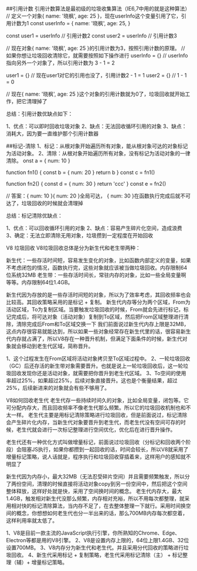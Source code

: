 ##引用计数
引用计数算法是最初级的垃圾收集算法（IE6,7中用的就是这种算法）
// 定义一个对象{ name: '晓枫', age: 25 }，现在userInfo这个变量引用了它，引用计数为1
const userInfo = {
  name: '晓枫',
  age: 25,
}

const user1 = userInfo // 引用计数2
const user2 = userInfo // 引用计数3

// 现在对象{ name: '晓枫', age: 25 }的引用计数为3，按照引用计数的原理。
// 如果你想让垃圾回收清除它，就需要按照如下操作进行
userInfo = {} // userInfo指向另外一个对象了，所以引用计数为 3 - 1 = 2

user1 = {} // 现在user1对它的引用也没了，引用计数2 - 1 = 1
user2 = {} // 1 - 1 = 0

// 现在{ name: '晓枫', age: 25 }这个对象的引用计数就为0了，垃圾回收就开始工作，把它清理掉了


总结：引用计数优缺点如下：

1、优点：可以即时回收垃圾对象
2、缺点：无法回收循环引用的对象
3、缺点：消耗大，因为要一直维护那个引用计数器

##标记-清除
1、标记：从根对象开始遍历所有对象，能从根对象可达的对象标记为活动对象。
2、清除：从根对象开始遍历所有对象，没有标记为活动对象的一律清除。
onst a = { num: 10 }

function fn1() {
  const b = { num: 20 }
  return b
}
const c = fn1()

function fn2() {
  const d = { num: 30 }
  return 'ccc'
}
const e = fn2()


// 答案：{ num: 10 }{ num: 20 }全局可达， { num: 30 }在函数执行完成后就不可达了，垃圾回收的时候就会清理掉

总结：标记清除优缺点：

1、优点：可以回收循环引用的对象
2、缺点：容易产生碎片化空间，造成浪费
3、确定：无法立即清除无用对象，垃圾攒到一定程度在开始回收

V8 垃圾回收
V8垃圾回收总体是分为新生代和老生带两种：

新生代：一些存活时间短，容易发生变化的对象，比如函数内部定义的变量，如果不考虑闭包的情况，函数执行完，这些对象就应该被当做垃圾回收。内存限制64位系统32MB
老生带：一些存活时间长，常驻内存的对象，比如一些全局变量啊等等。内存限制64位1.4GB。

新生代因为存放的是一些存活时间短的对象，所以为了效率考虑，其回收频率也会比较高。其回收策略采用的是标记 + 复制。
新生代内存等分为两个区域，From为活动区域，To为复制区域。当要触发垃圾回收的时候，From就会先进行标记，标记完成后，将可达对象（活动对象）复制到To区域，然后把From区域整理进行清除，清除完成后From和To区域交换一下
我们前面说过新生代内存上限是32MB，这点内存很容易就能达到，所以如果一些对象经常存在新生代里的话，很容易新生代内存就占满了，所以V8存在一种晋升机制，但满足下面条件的时候，新生代对象就会移动到老生代区域，简称晋升。

1、这个过程发生在From区域将活动对象拷贝至To区域过程中。
2、一轮垃圾回收（GC）后还存活的新生带对象需要晋升。也就是说上一轮垃圾回收后，这一轮垃圾回收发现你还是活动对象，就需要把你晋升到老生代区域。
3、To空间的使用率超过25%，如果超过25%，后续对象直接晋升。这也是个衡量结果，超过25%，后续新进来的对象就会有些不够用了。

V8如何回收老生代
老生代存一些持续时间久的对象，比如全局变量，闭包等。它可分配内存大，而且回收频率不像老生代那么频繁。所以它的垃圾回收机制也和不太一样。
老生代主要是用标记清除策略进行垃圾回收，但是前面说过，标记清除会产生碎片化内存，当新生代对象要晋升到老生代，而老生代没有空间可存的时候，老生代就会进行一次标记整理进行空间优化，优化后在进行晋升操作。

老生代还有一种优化方式叫做增量标记，前面说过垃圾回收（分标记和回收两个阶段）会阻塞JS执行，如果你都攒到一起回收的话，时间会较长，所以V8就采用了增量标记策略，说人话就是，程序执行和垃圾回收穿插着来，这样用户的感知就不明显了

新生代因为内存小，最大32MB（无法忍受碎片空间）并且需要频繁触发，所以分了两份空间，清理的时候直接将活动对象copy到另一份空间中，然后把这个空间整体释放，这样好处就是快，采用了空间换时间的概念。
老生代内存大，最大1.4GB，触发相对新生代没那么频繁，内存相对充裕，所以不用每次都整理，就采用相对快的标记清除算法，当内存不足了，在去整体整理一下就行。采用时间换空间的概念，你想想如何老生代也分一半出来的话，那么700MB内存每次都空着，这样利用率就太低了。

1、V8是目前一款主流的JavaScript执行引擎，你所熟知的Chrome、Edge、Electron等都是用的V8引擎。
2、V8是设置内存上限的，64位上限1.4GB、32位设置700MB。
3、V8内存分为新生代和老生代。并且采用分代回收的策略进行垃圾回收。
4、新生代采用标记 + 复制策略，老生代采用标记清除（主） + 标记整理（辅）+ 增量标记策略。
